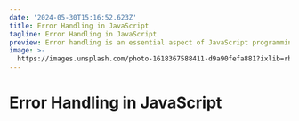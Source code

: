 ```yaml
---
date: '2024-05-30T15:16:52.623Z'
title: Error Handling in JavaScript
tagline: Error Handling in JavaScript
preview: Error handling is an essential aspect of JavaScript programming. It allows developers to anticipate and handle errors that may occur during the execution of their code. By implementing proper error handling techniques, developers can ensure that their applications are robust and resilient. In JavaScript, error handling can be done using try-catch blocks, where potential errors are enclosed within the try block and handled in the catch block. Additionally, JavaScript provides various built-in error objects, such as Error, SyntaxError, TypeError, etc., which can be used to identify and handle specific types of errors. Proper error handling not only helps in debugging and troubleshooting but also enhances the overall user experience by providing meaningful error messages. 
image: >-
  https://images.unsplash.com/photo-1618367588411-d9a90fefa881?ixlib=rb-1.2.1&ixid=MnwxMjA3fDB8MHxwaG90by1wYWdlfHx8fGVufDB8fHx8&auto=format&fit=crop&w=1074&q=80
---
```

# Error Handling in JavaScript


